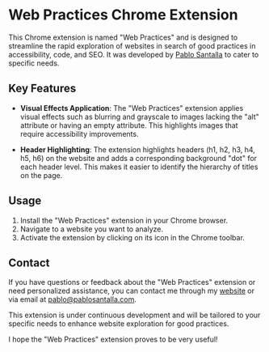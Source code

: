 # Web Practices Chrome Extension

This Chrome extension is named "Web Practices" and is designed to streamline the rapid exploration of websites in search of good practices in accessibility, code, and SEO. It was developed by [Pablo Santalla](http://pablosantalla.com) to cater to specific needs.

## Key Features

- **Visual Effects Application**: The "Web Practices" extension applies visual effects such as blurring and grayscale to images lacking the "alt" attribute or having an empty attribute. This highlights images that require accessibility improvements.

- **Header Highlighting**: The extension highlights headers (h1, h2, h3, h4, h5, h6) on the website and adds a corresponding background "dot" for each header level. This makes it easier to identify the hierarchy of titles on the page.

## Usage

1. Install the "Web Practices" extension in your Chrome browser.
2. Navigate to a website you want to analyze.
3. Activate the extension by clicking on its icon in the Chrome toolbar.

## Contact

If you have questions or feedback about the "Web Practices" extension or need personalized assistance, you can contact me through my [website](http://pablosantalla.com) or via email at [pablo@pablosantalla.com](mailto:pablo@pablosantalla.com).

This extension is under continuous development and will be tailored to your specific needs to enhance website exploration for good practices.

I hope the "Web Practices" extension proves to be very useful!
